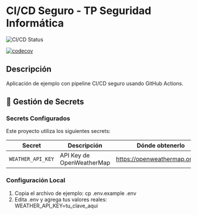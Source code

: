 # CI/CD Seguro - TP Seguridad Informática

![CI/CD Status](https://github.com/Otiic/Pipeline_CICD_Seguridad/workflows/CI%2FCD%20Pipeline/badge.svg)

[![codecov](https://codecov.io/gh/Otiic/Pipeline_CICD_Seguridad/branch/main/graph/badge.svg)](https://codecov.io/gh/Otiic/Pipeline_CICD_Seguridad)

## Descripción
Aplicación de ejemplo con pipeline CI/CD seguro usando GitHub Actions.

## 🔐 Gestión de Secrets

### Secrets Configurados

Este proyecto utiliza los siguientes secrets:

| Secret | Descripción | Dónde obtenerlo |
|--------|-------------|-----------------|
| `WEATHER_API_KEY` | API Key de OpenWeatherMap | https://openweathermap.org/api |

### Configuración Local

1. Copia el archivo de ejemplo:
    cp .env.example .env
2. Edita .env y agrega tus valores reales:
    WEATHER_API_KEY=tu_clave_aqui